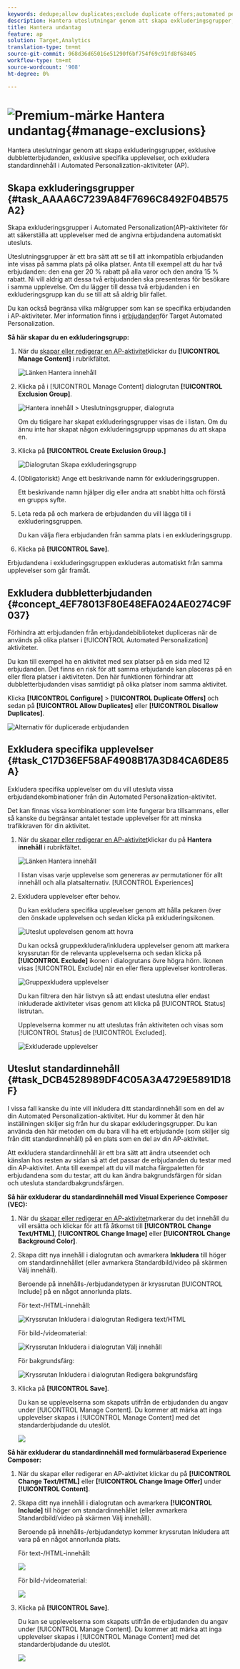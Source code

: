 ```yaml
---
keywords: dedupe;allow duplicates;exclude duplicate offers;automated personalization;disallow duplicate offers
description: Hantera uteslutningar genom att skapa exkluderingsgrupper, exklusive dubbletterbjudanden, exklusive specifika upplevelser, och exkludera standardinnehåll i Adobe Target Automated Personalization (AP)-aktiviteter.
title: Hantera undantag
feature: ap
solution: Target,Analytics
translation-type: tm+mt
source-git-commit: 968d36d65016e51290f6bf754f69c91fd8f68405
workflow-type: tm+mt
source-wordcount: '908'
ht-degree: 0%

---
```



# ![Premium-märke](/help/assets/premium.png) Hantera undantag{#manage-exclusions}

Hantera uteslutningar genom att skapa exkluderingsgrupper, exklusive dubbletterbjudanden, exklusive specifika upplevelser, och exkludera standardinnehåll i Automated Personalization-aktiviteter (AP).

## Skapa exkluderingsgrupper {#task_AAAA6C7239A84F7696C8492F04B575A2}

Skapa exkluderingsgrupper i Automated Personalization(AP)-aktiviteter för att säkerställa att upplevelser med de angivna erbjudandena automatiskt utesluts.

Uteslutningsgrupper är ett bra sätt att se till att inkompatibla erbjudanden inte visas på samma plats på olika platser. Anta till exempel att du har två erbjudanden: den ena ger 20 % rabatt på alla varor och den andra 15 % rabatt. Ni vill aldrig att dessa två erbjudanden ska presenteras för besökare i samma upplevelse. Om du lägger till dessa två erbjudanden i en exkluderingsgrupp kan du se till att så aldrig blir fallet.

Du kan också begränsa vilka målgrupper som kan se specifika erbjudanden i AP-aktiviteter. Mer information finns i [erbjudanden](/help/c-activities/t-automated-personalization/ap-target-offers.md)för Target Automated Personalization.

**Så här skapar du en exkluderingsgrupp:**

1. När du [skapar eller redigerar en AP-aktivitet](/help/c-activities/t-automated-personalization/create-ap-activity.md)klickar du **[!UICONTROL Manage Content]** i rubrikfältet.

   ![Länken Hantera innehåll](/help/c-activities/t-automated-personalization/assets/manage-content.png)

1. Klicka på i [!UICONTROL Manage Content] dialogrutan **[!UICONTROL Exclusion Group]**.

   ![Hantera innehåll > Uteslutningsgrupper, dialogruta](/help/c-activities/t-automated-personalization/assets/exclusion_group_create-new.png)

   Om du tidigare har skapat exkluderingsgrupper visas de i listan. Om du ännu inte har skapat någon exkluderingsgrupp uppmanas du att skapa en.

1. Klicka på **[!UICONTROL Create Exclusion Group.]**

   ![Dialogrutan Skapa exkluderingsgrupp](/help/c-activities/t-automated-personalization/assets/exclusion_group_create_dialog-new.png)

1. (Obligatoriskt) Ange ett beskrivande namn för exkluderingsgruppen.

   Ett beskrivande namn hjälper dig eller andra att snabbt hitta och förstå en grupps syfte.

1. Leta reda på och markera de erbjudanden du vill lägga till i exkluderingsgruppen.

   Du kan välja flera erbjudanden från samma plats i en exkluderingsgrupp.

1. Klicka på **[!UICONTROL Save]**.

Erbjudandena i exkluderingsgruppen exkluderas automatiskt från samma upplevelser som går framåt.

## Exkludera dubbletterbjudanden {#concept_4EF78013F80E48EFA024AE0274C9F037}

Förhindra att erbjudanden från erbjudandebiblioteket dupliceras när de används på olika platser i [!UICONTROL Automated Personalization] aktiviteter.

Du kan till exempel ha en aktivitet med sex platser på en sida med 12 erbjudanden. Det finns en risk för att samma erbjudande kan placeras på en eller flera platser i aktiviteten. Den här funktionen förhindrar att dubbletterbjudanden visas samtidigt på olika platser inom samma aktivitet.

Klicka **[!UICONTROL Configure]** > **[!UICONTROL Duplicate Offers]** och sedan på **[!UICONTROL Allow Duplicates]** eller **[!UICONTROL Disallow Duplicates]**.

![Alternativ för duplicerade erbjudanden](/help/c-activities/t-automated-personalization/assets/duplicate_offers-new.png)

## Exkludera specifika upplevelser {#task_C17D36EF58AF4908B17A3D84CA6DE85A}

Exkludera specifika upplevelser om du vill utesluta vissa erbjudandekombinationer från din Automated Personalization-aktivitet.

Det kan finnas vissa kombinationer som inte fungerar bra tillsammans, eller så kanske du begränsar antalet testade upplevelser för att minska trafikkraven för din aktivitet.

1. När du [skapar eller redigerar en AP-aktivitet](/help/c-activities/t-automated-personalization/create-ap-activity.md)klickar du på **Hantera innehåll** i rubrikfältet.

   ![Länken Hantera innehåll](/help/c-activities/t-automated-personalization/assets/manage-content.png)

   I listan visas varje upplevelse som genereras av permutationer för allt innehåll och alla platsalternativ. [!UICONTROL Experiences]

1. Exkludera upplevelser efter behov.

   Du kan exkludera specifika upplevelser genom att hålla pekaren över den önskade upplevelsen och sedan klicka på exkluderingsikonen.

   ![Uteslut upplevelsen genom att hovra](/help/c-activities/t-automated-personalization/assets/exclude_exp_1a.png)

   Du kan också gruppexkludera/inkludera upplevelser genom att markera kryssrutan för de relevanta upplevelserna och sedan klicka på **[!UICONTROL Exclude]** ikonen i dialogrutans övre högra hörn. Ikonen visas [!UICONTROL Exclude] när en eller flera upplevelser kontrolleras.

   ![Gruppexkludera upplevelser](/help/c-activities/t-automated-personalization/assets/exclude_exp_2a.png)

   Du kan filtrera den här listvyn så att endast uteslutna eller endast inkluderade aktiviteter visas genom att klicka på [!UICONTROL Status] listrutan.

   Upplevelserna kommer nu att uteslutas från aktiviteten och visas som [!UICONTROL Status] de [!UICONTROL Excluded].

   ![Exkluderade upplevelser](/help/c-activities/t-automated-personalization/assets/exclude_exp_3a.png)

## Uteslut standardinnehåll {#task_DCB4528989DF4C05A3A4729E5891D18F}

I vissa fall kanske du inte vill inkludera ditt standardinnehåll som en del av din Automated Personalization-aktivitet. Hur du kommer åt den här inställningen skiljer sig från hur du skapar exkluderingsgrupper. Du kan använda den här metoden om du bara vill ha ett erbjudande (som skiljer sig från ditt standardinnehåll) på en plats som en del av din AP-aktivitet.

Att exkludera standardinnehåll är ett bra sätt att ändra utseendet och känslan hos resten av sidan så att det passar de erbjudanden du testar med din AP-aktivitet. Anta till exempel att du vill matcha färgpaletten för erbjudandena som du testar, att du kan ändra bakgrundsfärgen för sidan och utesluta standardbakgrundsfärgen.

**Så här exkluderar du standardinnehåll med Visual Experience Composer (VEC):**

1. När du [skapar eller redigerar en AP-aktivitet](/help/c-activities/t-automated-personalization/create-ap-activity.md)markerar du det innehåll du vill ersätta och klickar för att få åtkomst till **[!UICONTROL Change Text/HTML]**, **[!UICONTROL Change Image]** eller **[!UICONTROL Change Background Color]**.
1. Skapa ditt nya innehåll i dialogrutan och avmarkera **Inkludera** till höger om standardinnehållet (eller avmarkera Standardbild/video på skärmen Välj innehåll).

   Beroende på innehålls-/erbjudandetypen är kryssrutan [!UICONTROL Include] på en något annorlunda plats.

   För text-/HTML-innehåll:

   ![Kryssrutan Inkludera i dialogrutan Redigera text/HTML](/help/c-activities/t-automated-personalization/assets/exclude_content_vec_1a.png)

   För bild-/videomaterial:

   ![Kryssrutan Inkludera i dialogrutan Välj innehåll](/help/c-activities/t-automated-personalization/assets/exclude_content_vec_2a.png)

   För bakgrundsfärg:

   ![Kryssrutan Inkludera i dialogrutan Redigera bakgrundsfärg](/help/c-activities/t-automated-personalization/assets/exclude_content_vec_3a.png)

1. Klicka på **[!UICONTROL Save]**.

   Du kan se upplevelserna som skapats utifrån de erbjudanden du angav under [!UICONTROL Manage Content]. Du kommer att märka att inga upplevelser skapas i [!UICONTROL Manage Content] med det standarderbjudande du uteslöt.

   ![](assets/exclude_content_vec_4.png)

**Så här exkluderar du standardinnehåll med formulärbaserad Experience Composer:**

1. När du skapar eller redigerar en AP-aktivitet klickar du på **[!UICONTROL Change Text/HTML]** eller **[!UICONTROL Change Image Offer]** under **[!UICONTROL Content]**.
1. Skapa ditt nya innehåll i dialogrutan och avmarkera **[!UICONTROL Include]** till höger om standardinnehållet (eller avmarkera Standardbild/video på skärmen Välj innehåll).

   Beroende på innehålls-/erbjudandetyp kommer kryssrutan Inkludera att vara på en något annorlunda plats.

   För text-/HTML-innehåll:

   ![](assets/exclude_content_form_1.png)

   För bild-/videomaterial:

   ![](assets/exclude_content_form_2.png)

1. Klicka på **[!UICONTROL Save]**.

   Du kan se upplevelserna som skapats utifrån de erbjudanden du angav under [!UICONTROL Manage Content]. Du kommer att märka att inga upplevelser skapas i [!UICONTROL Manage Content] med det standarderbjudande du uteslöt.

   ![](assets/exclude_content_form_3.png)
